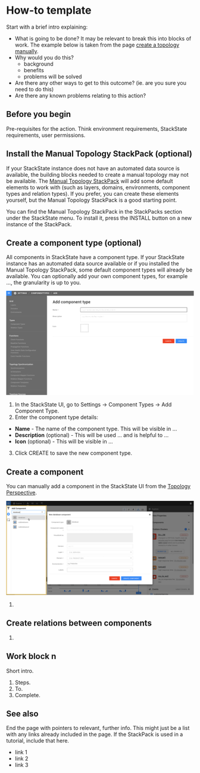 # How-to template

Start with a brief intro explaining:
- What is going to be done? It may be relevant to break this into blocks of work. The example below is taken from the page [create a topology manually](/configure/topology/how_to_create_manual_topology.md).
- Why would you do this?
  - background
  - benefits
  - problems will be solved
- Are there any other ways to get to this outcome? (ie. are you sure you need to do this)
- Are there any known problems relating to this action?

## Before you begin

Pre-requisites for the action. Think environment requirements, StackState requirements, user permissions.

## Install the Manual Topology StackPack (optional)

If your StackState instance does not have an automated data source is available, the building blocks needed to create a manual topology may not be available. The [Manual Topology StackPack](/stackpacks/integrations/manualtopo.md) will add some default elements to work with (such as layers, domains, environments, component types and relation types). If you prefer, you can create these elements yourself, but the Manual Topology StackPack is a good starting point.

You can find the Manual Topology StackPack in the StackPacks section under the StackState menu. To install it, press the INSTALL button on a new instance of the StackPack.

## Create a component type (optional)

All components in StackState have a component type. If your StackState instance has an automated data source available or if you installed the Manual Topology StackPack, some default component types will already be available. You can optionally add your own component types, for example ..., the granularity is up to you.

![Add component type screen](../.gitbook/assets/add_comp_type.png)

1. In the StackState UI, go to Settings -> Component Types -> Add Component Type.
2. Enter the component type details:
  - **Name** - The name of the component type. This will be visible in ...
  - **Description** (optional) - This will be used ... and is helpful to ...
  - **Icon** (optional) - This will be visible in ...
3. Click CREATE to save the new component type.

## Create a component

You can manually add a component in the StackState UI from the [Topology Perspective](/use/perspectives/topology-perspective.md).

![Add new component](../.gitbook/assets/new_component.png)

1.

## Create relations between components

1.

## Work block n

Short intro.

1. Steps.
2. To.
3. Complete.



## See also

End the page with pointers to relevant, further info. This might just be a list with any links already included in the page. If the StackPack is used in a tutorial, include that here.

- link 1
- link 2
- link 3
